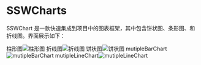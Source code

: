 # SSWCharts
SSWChart 是一款快速集成到项目中的图表框架，其中包含饼状图、条形图、和折线图。界面展示如下：

柱形图![柱形图](https://raw.githubusercontent.com/wsslxt/SSWCharts/master/images/barChart.png)
折线图![折线图](https://raw.githubusercontent.com/wsslxt/SSWCharts/master/images/lineChart.png)
饼状图![饼状图](https://raw.githubusercontent.com/wsslxt/SSWCharts/master/images/pieChart.png)
mutipleBarChart![mutipleBarChart](https://raw.githubusercontent.com/wsslxt/SSWCharts/master/images/mutipleBar.png)
mutipleLineChart![mutipleLineChart](https://raw.githubusercontent.com/wsslxt/SSWCharts/master/images/mutipleLine.png)
